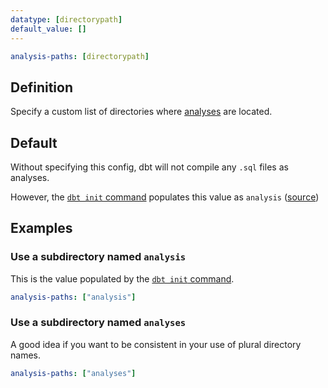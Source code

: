 ```yaml
---
datatype: [directorypath]
default_value: []
---
```


<File name='dbt_project.yml'>

```yml
analysis-paths: [directorypath]
```

</File>

## Definition
Specify a custom list of directories where [analyses](analyses) are located.

## Default
Without specifying this config, dbt will not compile any `.sql` files as analyses.

However, the [`dbt init` command](init) populates this value as `analysis` ([source](https://github.com/fishtown-analytics/dbt-starter-project/blob/master/dbt_project.yml#L15))

## Examples
### Use a subdirectory named `analysis`
This is the value populated by the [`dbt init` command](init).

<File name='dbt_project.yml'>

```yml
analysis-paths: ["analysis"]
```

</File>

### Use a subdirectory named `analyses`
A good idea if you want to be consistent in your use of plural directory names.

<File name='dbt_project.yml'>

```yml
analysis-paths: ["analyses"]
```

</File>
